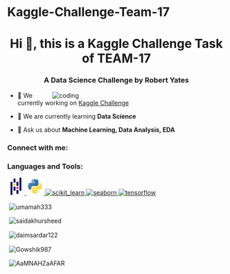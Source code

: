 # Kaggle-Challenge-Team-17

<h1 align="center">Hi 👋, this is a Kaggle Challenge Task of TEAM-17</h1>
<h3 align="center">A Data Science Challenge by Robert Yates</h3>
<img align="right" alt="coding" width="400" src="https://media1.giphy.com/media/26tn33aiTi1jkl6H6/giphy.gif?cid=6c09b952xl5fs31z6c98u0g8wp7fg7fafdrk9tmsupm3kgv9&ep=v1_internal_gif_by_id&rid=giphy.gif&ct=g">

- 🔭 We currently working on [Kaggle Challenge](https://www.kaggle.com/competitions/spaceship-titanic/team)

- 🌱 We are currently learning **Data Science**

- 💬 Ask us about **Machine Learning, Data Analysis, EDA**

<h3 align="left">Connect with me:</h3>
<p align="left">
</p>

<h3 align="left">Languages and Tools:</h3>
<p align="left"> <a href="https://pandas.pydata.org/" target="_blank" rel="noreferrer"> <img src="https://raw.githubusercontent.com/devicons/devicon/2ae2a900d2f041da66e950e4d48052658d850630/icons/pandas/pandas-original.svg" alt="pandas" width="40" height="40"/> </a> <a href="https://www.python.org" target="_blank" rel="noreferrer"> <img src="https://raw.githubusercontent.com/devicons/devicon/master/icons/python/python-original.svg" alt="python" width="40" height="40"/> </a> <a href="https://scikit-learn.org/" target="_blank" rel="noreferrer"> <img src="https://upload.wikimedia.org/wikipedia/commons/0/05/Scikit_learn_logo_small.svg" alt="scikit_learn" width="40" height="40"/> </a> <a href="https://seaborn.pydata.org/" target="_blank" rel="noreferrer"> <img src="https://seaborn.pydata.org/_images/logo-mark-lightbg.svg" alt="seaborn" width="40" height="40"/> </a> <a href="https://www.tensorflow.org" target="_blank" rel="noreferrer"> <img src="https://www.vectorlogo.zone/logos/tensorflow/tensorflow-icon.svg" alt="tensorflow" width="40" height="40"/> </a> </p>

<p>&nbsp;<img align="center" src="https://github-readme-stats.vercel.app/api?username=umamah333&show_icons=true&locale=en" alt="umamah333" /></p>
<p>&nbsp;<img align="center" src="https://github-readme-stats.vercel.app/api?username=saidakhursheed&show_icons=true&locale=en" alt="saidakhursheed" /></p>
<p>&nbsp;<img align="center" src="https://github-readme-stats.vercel.app/api?username=daimsardar122&show_icons=true&locale=en" alt="daimsardar122" /></p>
<p>&nbsp;<img align="center" src="https://github-readme-stats.vercel.app/api?username=Gowshik987&show_icons=true&locale=en" alt="Gowshik987" /></p>
<p>&nbsp;<img align="center" src="https://github-readme-stats.vercel.app/api?username=AaMNAHZaAFAR&show_icons=true&locale=en" alt="AaMNAHZaAFAR" /></p>

